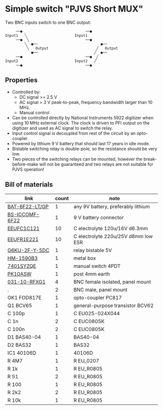 # Simple switch "PJVS Short MUX"

Two BNC inputs switch to one BNC output:

```ascii
     ──●                             ──●            
Input1   ╲                      Input1              
     ──●  ╲                          ──●            
         ╲  ●──                             ●──     
          ╲   Output                      ╱   Output
            ●──                          ╱  ●──     
     ──●                             ──●  ╱         
Input2                          Input2   ╱          
     ──●                             ──●            
```

## Properties

- Controlled by:
  - DC signal >= 2.5 V
  - AC signal > 3 V peak-to-peak, frequency bandwidth larger than 10 MHz.
  - Manual control
- Can be controlled directly by National Instruments 5922 digitizer when using 10 MHz external clock. The clock is driven to PFI output on the digitizer and used as AC signal to switch the relay.
- Input control signal is decoupled from rest of the circuit by an opto-coupler.
- Powered by lithium 9 V battery that should last 17 years in idle mode.
- Bistable switching relay is double-pole, so the resistance should be very low.
- Two pieces of the switching relays can be mounted, however the break-before-make will not be guaranteed and two relays are not suitable for PJVS operation!

## Bill of materials

link | count    | note
---|---|---
[BAT-6F22-LT/GP](https://www.tme.eu/en/details/bat-6f22-lt_gp/batteries/gp/crv9-gp-b1/)    | 1  | any 9V battery, preferably lithium
[BS-ICCOMF-6F22](https://www.tme.com/in/en/details/bs-ic/batteries-containers-and-holders/comf/)    | 1  | 9 V battery connector
[EEUFC1C121](https://www.tme.com/in/en/details/eeufc1c121/tht-electrolytic-capacitors/panasonic/)        | 10 | C electrolyte 120u/16V d6.3mm
[EEUFR1E221](https://www.tme.com/in/en/details/eeufr1e221/tht-electrolytic-capacitors/panasonic/)        | 10 | C electrolyte 220u/25V d8mm low ESR
[G6KU-2F-Y-5DC](https://www.tme.com/in/en/details/g6ku-2f-y-5dc/miniature-electromagnetic-relays/omron-electronic-components/g6ku-2f-y-5vdc/)     | 1  | relay bistable 5V
[HM-1590B3](https://www.tme.com/in/en/details/hm-1590b3/multipurpose-enclosures/hammond/1590b3/)         | 1  | metal box
[7401SYZQE](https://www.tme.eu/en/details/7401syzqe/toggle-switches/c-k/)         | 1  | manual switch 4PDT
[PK10ASW](https://www.tme.com/in/en/katalog/?queryPhrase=PK10ASW)           | 1  | post 4mm earth
[031-10-RFXG1](https://www.tme.com/in/en/details/031-10-rfxg1/bnc-connectors/amphenol-rf/)      | 4  | BNC female isolated, panel mount
.                   | 2  | BNC male, panel mount
OK1 FOD817E         | 1  | opto-coupler PC817
Q1 BCV65            | 1  | general-purpose transistor BCV62
C 100p              | 1  | C EU025-024X044
C 1n                | 2  | C EUC0805K
C 100n              | 2  | C EUC0805K
D1 BAS40-04         | 1  | BAS40-04
D2 BAS32            | 1  | BAS32
IC1 40106D          | 1  | 40106D
R 4M7               | 1  | R EU_0207
R 1k                | 1  | R EU_R0805
R 51                | 2  | R EU_R0805
R 100               | 1  | R EU_R0805
R 2k2               | 2  | R EU_R0805
R 10k               | 1  | R EU_R0805
